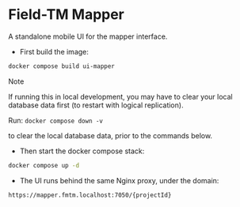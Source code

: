 # Field-TM Mapper

A standalone mobile UI for the mapper interface.

- First build the image:

```bash
docker compose build ui-mapper
```

> [!NOTE]
> If running this in local development, you may have to clear your
> local database data first (to restart with logical replication).
>
> Run: `docker compose down -v`
>
> to clear the local database data, prior to the commands below.

- Then start the docker compose stack:

```bash
docker compose up -d
```

- The UI runs behind the same Nginx proxy, under the domain:

```html
https://mapper.fmtm.localhost:7050/{projectId}
```

